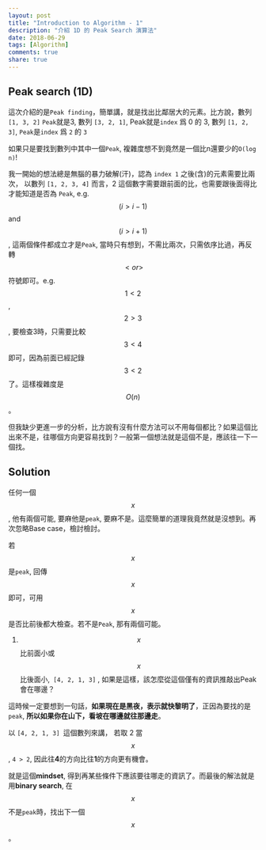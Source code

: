 ```yaml
---
layout: post
title: "Introduction to Algorithm - 1"
description: "介紹 1D 的 Peak Search 演算法"
date: 2018-06-29
tags: [Algorithm]
comments: true
share: true
---
```




## Peak search (1D)

這次介紹的是`Peak finding`，簡單講，就是找出比鄰居大的元素。比方說，數列`[1, 3, 2]` `Peak`就是3, 數列 `[3, 2, 1]`, Peak就是`index` 爲 0 的 3, 數列 `[1, 2, 3]`, `Peak`是`index` 爲 `2` 的 `3`

如果只是要找到數列中其中一個`Peak`, 複雜度想不到竟然是一個比n還要少的`O(log n)`!

我一開始的想法總是無腦的暴力破解(汗)，認為 `index 1` 之後(含)的元素需要比兩次， 以數列 `[1, 2, 3, 4]` 而言，2 這個數字需要跟前面的比，也需要跟後面得比才能知道是否為 `Peak`, e.g. $${ (i > i - 1)}$$ and $${ (i > i + 1)}$$, 這兩個條件都成立才是`Peak`, 當時只有想到，不需比兩次，只需依序比過，再反轉 $${< or > }$$ 符號即可。e.g. $${1<2}$$,  $${2>3}$$, 要檢查3時，只需要比較$${3 < 4}$$即可，因為前面已經記錄$${3 < 2}$$了。這樣複雜度是$${O(n)}$$。

但我缺少更進一步的分析，比方說有沒有什麼方法可以不用每個都比？如果這個比出來不是，往哪個方向更容易找到？一般第一個想法就是這個不是，應該往一下一個找。

## Solution

任何一個 $${x}$$, 他有兩個可能, 要麻他是`peak`, 要麻不是。這麼簡單的道理我竟然就是沒想到。再次忽略Base case，檢討檢討。

若$${x}$$是`peak`, 回傳$${x}$$即可，可用$${x}$$是否比前後都大檢查。若不是`Peak`, 那有兩個可能。

1. $${x}$$ 比前面小或$${x}$$比後面小,` [4, 2, 1, 3]` , 如果是這樣，該怎麼從這個僅有的資訊推敲出Peak會在哪邊？

這時候一定要想到一句話，**如果現在是黑夜，表示就快黎明了**，正因為要找的是`peak`, **所以如果你在山下，看坡在哪邊就往那邊走**。

以 `[4, 2, 1, 3] `這個數列來講， 若取 2 當 $${x}$$ , `4 > 2`, 因此往**4**的方向比往**1**的方向更有機會。

就是這個**mindset**, 得到再某些條件下應該要往哪走的資訊了。而最後的解法就是用**binary search**, 在 $${x}$$ 不是`peak`時，找出下一個 $${x}$$。
